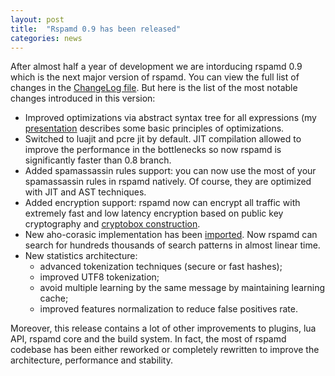 ```yaml
---
layout: post
title:  "Rspamd 0.9 has been released"
categories: news
---
```


After almost half a year of development we are intorducing rspamd 0.9 which is the next major version of rspamd. You can view the full list of changes in the
[ChangeLog file](https://github.com/rspamd/rspamd/blob/master/ChangeLog). But here is the list of the most notable changes introduced in this version:

* Improved optimizations via abstract syntax tree for all expressions (my [presentation](https://highsecure.ru/ast-rspamd.pdf) describes some basic principles of optimizations.
* Switched to luajit and pcre jit by default. JIT compilation allowed to improve the performance in the bottlenecks so now rspamd is significantly faster than 0.8 branch.
* Added spamassassin rules support: you can now use the most of your spamassassin rules in rspamd natively. Of course, they are optimized with JIT and AST techniques.
* Added encryption support: rspamd now can encrypt all traffic with extremely fast and low latency encryption based on public key cryptography and [cryptobox construction](http://cr.yp.to/highspeed/coolnacl-20120725.pdf).
* New aho-corasic implementation has been [imported](https://github.com/mischasan/aho-corasick). Now rspamd can search for hundreds thousands of search patterns in almost linear time.
* New statistics architecture:
	- advanced tokenization techniques (secure or fast hashes);
	- improved UTF8 tokenization;
	- avoid multiple learning by the same message by maintaining learning cache;
	- improved features normalization to reduce false positives rate.

Moreover, this release contains a lot of other improvements to plugins, lua API, rspamd core and the build system. In fact, the most of rspamd codebase has been either reworked or completely rewritten
to improve the architecture, performance and stability.
